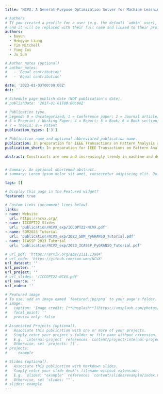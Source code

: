 ```yaml
---
title: 'NCVX: A General-Purpose Optimization Solver for Machine Learning, and Practical Techniques'

# Authors
# If you created a profile for a user (e.g. the default `admin` user), write the username (folder name) here
# and it will be replaced with their full name and linked to their profile.
authors:
  - buyun
  - Hengyue Liang
  - Tim Mitchell
  - Ying Cui
  - Ju Sun

# Author notes (optional)
# author_notes:
#   - 'Equal contribution'
#   - 'Equal contribution'

date: '2023-01-03T00:00:00Z'
doi: ''

# Schedule page publish date (NOT publication's date).
# publishDate: '2017-01-01T00:00:00Z'

# Publication type.
# Legend: 0 = Uncategorized; 1 = Conference paper; 2 = Journal article;
# 3 = Preprint / Working Paper; 4 = Report; 5 = Book; 6 = Book section;
# 7 = Thesis; 8 = Patent
publication_types: ['3']

# Publication name and optional abbreviated publication name.
publication: In preparation for IEEE Transactions on Pattern Analysis and Machine Intelligence (TPAMI)
publication_short: In preparation for IEEE Transactions on Pattern Analysis and Machine Intelligence (TPAMI)

abstract: Constraints are new and increasingly trendy in machine and deep learning, stimulated by, e.g., neuro-symbolic AI that tries to incorporate knowledge and reasoning, scientific applications that need to respect physical laws and constraints, and trustworthy AI that performs robust optimization over complicated perturbation sets. However, optimization expertise is necessary to reliably solve such problems. In practice, people usually try to avoid complicated constraints, and if constraints cannot be avoided, people may use naive methods to handle constraints. To lower the technical barrier for constrained machine and deep learning, we introduced our software package called NCVX, whose initial release contains the solver PyGRANSO, a PyTorch-enabled port of GRANSO incorporating auto-differentiation, GPU acceleration, tensor input, and support for new QP solvers. This software package is the first of its kind to solve deep learning problems with highly nontrivial, usually nonsmooth, constraints. We show on a wide variety of constrained machine and deep learning problems that our NCVX PyGRANSO is powerful enough to deal with any complicated constraints, which even involves neural networks. We also provided practical techniques such as reparameterization, constraints folding and problem rescaling to speed up convergence of NCVX PyGRANSO.


# Summary. An optional shortened abstract.
# summary: Lorem ipsum dolor sit amet, consectetur adipiscing elit. Duis posuere tellus ac convallis placerat. Proin tincidunt magna sed ex sollicitudin condimentum.

tags: []

# Display this page in the Featured widget?
featured: true

# Custom links (uncomment lines below)
links:
- name: Website
  url: https://ncvx.org/
- name: ICCOPT22 Slides
  url: 'publication/NCVX_exp/ICCOPT22-NCVX.pdf'
- name: SDM2023 Tutorial
  url: 'publication/NCVX_exp/2023_SDM_PyGRANSO_Tutorial.pdf'
- name: ICASSP 2023 Tutorial
  url: 'publication/NCVX_exp/2023_ICASSP_PyGRANSO_Tutorial.pdf'

# url_pdf: 'https://arxiv.org/abs/2111.13984'
# url_code: 'https://github.com/sun-umn/NCVX'
url_dataset: ''
url_poster: ''
url_project: ''
# url_slides: '/ICCOPT22-NCVX.pdf'
url_source: ''
url_video: ''

# Featured image
# To use, add an image named `featured.jpg/png` to your page's folder.
# image:
#   caption: 'Image credit: [**Unsplash**](https://unsplash.com/photos/pLCdAaMFLTE)'
#   focal_point: ''
#   preview_only: false

# Associated Projects (optional).
#   Associate this publication with one or more of your projects.
#   Simply enter your project's folder or file name without extension.
#   E.g. `internal-project` references `content/project/internal-project/index.md`.
#   Otherwise, set `projects: []`.
# projects:
#   - example

# Slides (optional).
#   Associate this publication with Markdown slides.
#   Simply enter your slide deck's filename without extension.
#   E.g. `slides: "example"` references `content/slides/example/index.md`.
#   Otherwise, set `slides: ""`.
# slides: example
---
```


<!-- {{% callout note %}}
Click the _Cite_ button above to demo the feature to enable visitors to import publication metadata into their reference management software.
{{% /callout %}}

{{% callout note %}}
Create your slides in Markdown - click the _Slides_ button to check out the example.
{{% /callout %}}

Supplementary notes can be added here, including [code, math, and images](https://wowchemy.com/docs/writing-markdown-latex/). -->
